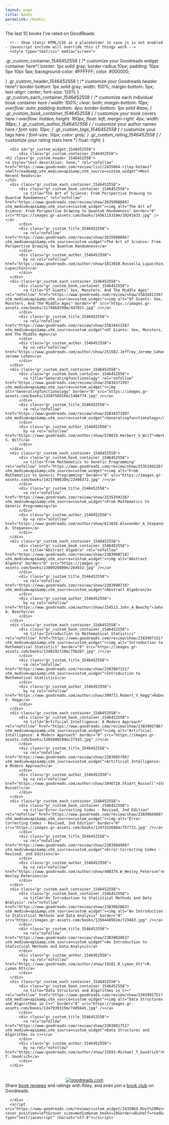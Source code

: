 ```yaml
---
layout: page
title: Books
permalink: /books/
---
```


The last 10 books I've rated on GoodReads:

      <!-- Show static HTML/CSS as a placeholder in case js is not enabled - javascript include will override this if things work -->
      <style type="text/css" media="screen">
  .gr_custom_container_1546452558 {
    /* customize your Goodreads widget container here*/
    border: 1px solid gray;
    border-radius:10px;
    padding: 10px 5px 10px 5px;
    background-color: #FFFFFF;
    color: #000000;
    
  }
  .gr_custom_header_1546452558 {
    /* customize your Goodreads header here*/
    border-bottom: 1px solid gray;
    width: 100%;
    margin-bottom: 5px;
    text-align: center;
    font-size: 120%
  }
  .gr_custom_each_container_1546452558 {
    /* customize each individual book container here */
    width: 100%;
    clear: both;
    margin-bottom: 10px;
    overflow: auto;
    padding-bottom: 4px;
    border-bottom: 1px solid #aaa;
  }
  .gr_custom_book_container_1546452558 {
    /* customize your book covers here */
    overflow: hidden;
    height: 160px;
      float: left;
      margin-right: 4px;
      width: 98px;
  }
  .gr_custom_author_1546452558 {
    /* customize your author names here */
    font-size: 10px;
  }
  .gr_custom_tags_1546452558 {
    /* customize your tags here */
    font-size: 10px;
    color: gray;
  }
  .gr_custom_rating_1546452558 {
    /* customize your rating stars here */
    float: right;
  }
</style>

      <div id="gr_custom_widget_1546452558">
          <div class="gr_custom_container_1546452558">
    <h2 class="gr_custom_header_1546452558">
    <a style="text-decoration: none;" rel="nofollow" href="https://www.goodreads.com/review/list/2435064-riley-holmes?shelf=read&amp;utm_medium=api&amp;utm_source=custom_widget">Most Recent Reads</a>
    </h2>
      <div class="gr_custom_each_container_1546452558">
          <div class="gr_custom_book_container_1546452558">
            <a title="The Art of Science: From Perspective Drawing to Quantum Randomness" rel="nofollow" href="https://www.goodreads.com/review/show/2635998866?utm_medium=api&amp;utm_source=custom_widget"><img alt="The Art of Science: From Perspective Drawing to Quantum Randomness" border="0" src="https://images.gr-assets.com/books/1456115319m/29241632.jpg" /></a>
          </div>
          <div class="gr_custom_title_1546452558">
            <a rel="nofollow" href="https://www.goodreads.com/review/show/2635998866?utm_medium=api&amp;utm_source=custom_widget">The Art of Science: From Perspective Drawing to Quantum Randomness</a>
          </div>
          <div class="gr_custom_author_1546452558">
            by <a rel="nofollow" href="https://www.goodreads.com/author/show/1813910.Rossella_Lupacchini">Rossella Lupacchini</a>
          </div>
      </div>
      <div class="gr_custom_each_container_1546452558">
          <div class="gr_custom_book_container_1546452558">
            <a title="Of Giants: Sex, Monsters, And The Middle Ages" rel="nofollow" href="https://www.goodreads.com/review/show/2583441156?utm_medium=api&amp;utm_source=custom_widget"><img alt="Of Giants: Sex, Monsters, And The Middle Ages" border="0" src="https://images.gr-assets.com/books/1174860298m/447821.jpg" /></a>
          </div>
          <div class="gr_custom_title_1546452558">
            <a rel="nofollow" href="https://www.goodreads.com/review/show/2583441156?utm_medium=api&amp;utm_source=custom_widget">Of Giants: Sex, Monsters, And The Middle Ages</a>
          </div>
          <div class="gr_custom_author_1546452558">
            by <a rel="nofollow" href="https://www.goodreads.com/author/show/251582.Jeffrey_Jerome_Cohen">Jeffrey Jerome Cohen</a>
          </div>
      </div>
      <div class="gr_custom_each_container_1546452558">
          <div class="gr_custom_book_container_1546452558">
            <a title="Generatingfunctionology" rel="nofollow" href="https://www.goodreads.com/review/show/2583437199?utm_medium=api&amp;utm_source=custom_widget"><img alt="Generatingfunctionology" border="0" src="https://images.gr-assets.com/books/1358756916m/1404774.jpg" /></a>
          </div>
          <div class="gr_custom_title_1546452558">
            <a rel="nofollow" href="https://www.goodreads.com/review/show/2583437199?utm_medium=api&amp;utm_source=custom_widget">Generatingfunctionology</a>
          </div>
          <div class="gr_custom_author_1546452558">
            by <a rel="nofollow" href="https://www.goodreads.com/author/show/578079.Herbert_S_Wilf">Herbert S. Wilf</a>
          </div>
      </div>
      <div class="gr_custom_each_container_1546452558">
          <div class="gr_custom_book_container_1546452558">
            <a title="From Mathematics to Generic Programming" rel="nofollow" href="https://www.goodreads.com/review/show/2535294226?utm_medium=api&amp;utm_source=custom_widget"><img alt="From Mathematics to Generic Programming" border="0" src="https://images.gr-assets.com/books/1421708638m/23498372.jpg" /></a>
          </div>
          <div class="gr_custom_title_1546452558">
            <a rel="nofollow" href="https://www.goodreads.com/review/show/2535294226?utm_medium=api&amp;utm_source=custom_widget">From Mathematics to Generic Programming</a>
          </div>
          <div class="gr_custom_author_1546452558">
            by <a rel="nofollow" href="https://www.goodreads.com/author/show/613836.Alexander_A_Stepanov">Alexander A. Stepanov</a>
          </div>
      </div>
      <div class="gr_custom_each_container_1546452558">
          <div class="gr_custom_book_container_1546452558">
            <a title="Abstract Algebra" rel="nofollow" href="https://www.goodreads.com/review/show/2383990718?utm_medium=api&amp;utm_source=custom_widget"><img alt="Abstract Algebra" border="0" src="https://images.gr-assets.com/books/1386926800m/264553.jpg" /></a>
          </div>
          <div class="gr_custom_title_1546452558">
            <a rel="nofollow" href="https://www.goodreads.com/review/show/2383990718?utm_medium=api&amp;utm_source=custom_widget">Abstract Algebra</a>
          </div>
          <div class="gr_custom_author_1546452558">
            by <a rel="nofollow" href="https://www.goodreads.com/author/show/154513.John_A_Beachy">John A. Beachy</a>
          </div>
      </div>
      <div class="gr_custom_each_container_1546452558">
          <div class="gr_custom_book_container_1546452558">
            <a title="Introduction to Mathematical Statistics" rel="nofollow" href="https://www.goodreads.com/review/show/2383987151?utm_medium=api&amp;utm_source=custom_widget"><img alt="Introduction to Mathematical Statistics" border="0" src="https://images.gr-assets.com/books/1348292720m/756267.jpg" /></a>
          </div>
          <div class="gr_custom_title_1546452558">
            <a rel="nofollow" href="https://www.goodreads.com/review/show/2383987151?utm_medium=api&amp;utm_source=custom_widget">Introduction to Mathematical Statistics</a>
          </div>
          <div class="gr_custom_author_1546452558">
            by <a rel="nofollow" href="https://www.goodreads.com/author/show/399772.Robert_V_Hogg">Robert V. Hogg</a>
          </div>
      </div>
      <div class="gr_custom_each_container_1546452558">
          <div class="gr_custom_book_container_1546452558">
            <a title="Artificial Intelligence: A Modern Approach" rel="nofollow" href="https://www.goodreads.com/review/show/2383985786?utm_medium=api&amp;utm_source=custom_widget"><img alt="Artificial Intelligence: A Modern Approach" border="0" src="https://images.gr-assets.com/books/1385600294m/27543.jpg" /></a>
          </div>
          <div class="gr_custom_title_1546452558">
            <a rel="nofollow" href="https://www.goodreads.com/review/show/2383985786?utm_medium=api&amp;utm_source=custom_widget">Artificial Intelligence: A Modern Approach</a>
          </div>
          <div class="gr_custom_author_1546452558">
            by <a rel="nofollow" href="https://www.goodreads.com/author/show/1046726.Stuart_Russell">Stuart Russell</a>
          </div>
      </div>
      <div class="gr_custom_each_container_1546452558">
          <div class="gr_custom_book_container_1546452558">
            <a title="Error-Correcting Codes - Revised, 2nd Edition" rel="nofollow" href="https://www.goodreads.com/review/show/2383984988?utm_medium=api&amp;utm_source=custom_widget"><img alt="Error-Correcting Codes - Revised, 2nd Edition" border="0" src="https://images.gr-assets.com/books/1347332640m/757721.jpg" /></a>
          </div>
          <div class="gr_custom_title_1546452558">
            <a rel="nofollow" href="https://www.goodreads.com/review/show/2383984988?utm_medium=api&amp;utm_source=custom_widget">Error-Correcting Codes - Revised, 2nd Edition</a>
          </div>
          <div class="gr_custom_author_1546452558">
            by <a rel="nofollow" href="https://www.goodreads.com/author/show/400378.W_Wesley_Peterson">W. Wesley Peterson</a>
          </div>
      </div>
      <div class="gr_custom_each_container_1546452558">
          <div class="gr_custom_book_container_1546452558">
            <a title="An Introduction to Statistical Methods and Data Analysis" rel="nofollow" href="https://www.goodreads.com/review/show/2383982863?utm_medium=api&amp;utm_source=custom_widget"><img alt="An Introduction to Statistical Methods and Data Analysis" border="0" src="https://images.gr-assets.com/books/1356448561m/723463.jpg" /></a>
          </div>
          <div class="gr_custom_title_1546452558">
            <a rel="nofollow" href="https://www.goodreads.com/review/show/2383982863?utm_medium=api&amp;utm_source=custom_widget">An Introduction to Statistical Methods and Data Analysis</a>
          </div>
          <div class="gr_custom_author_1546452558">
            by <a rel="nofollow" href="https://www.goodreads.com/author/show/19181.R_Lyman_Ott">R. Lyman Ott</a>
          </div>
      </div>
      <div class="gr_custom_each_container_1546452558">
          <div class="gr_custom_book_container_1546452558">
            <a title="Data Structures and Algorithms in C++" rel="nofollow" href="https://www.goodreads.com/review/show/2383981751?utm_medium=api&amp;utm_source=custom_widget"><img alt="Data Structures and Algorithms in C++" border="0" src="https://images.gr-assets.com/books/1347939315m/7405645.jpg" /></a>
          </div>
          <div class="gr_custom_title_1546452558">
            <a rel="nofollow" href="https://www.goodreads.com/review/show/2383981751?utm_medium=api&amp;utm_source=custom_widget">Data Structures and Algorithms in C++</a>
          </div>
          <div class="gr_custom_author_1546452558">
            by <a rel="nofollow" href="https://www.goodreads.com/author/show/15693.Michael_T_Goodrich">Michael T. Goodrich</a>
          </div>
      </div>
  <br style="clear: both"/>
  <center>
    <a rel="nofollow" href="https://www.goodreads.com/"><img alt="goodreads.com" style="border:0" src="https://www.goodreads.com/images/widget/widget_logo.gif" /></a>
  </center>
  <noscript>
    Share <a rel="nofollow" href="https://www.goodreads.com/">book reviews</a> and ratings with Riley, and even join a <a rel="nofollow" href="https://www.goodreads.com/group">book club</a> on Goodreads.
  </noscript>
  </div>

      </div>
      <script src="https://www.goodreads.com/review/custom_widget/2435064.Most%20Recent%20Reads?cover_position=left&cover_size=medium&num_books=10&order=d&shelf=read&show_author=1&show_cover=1&show_rating=0&show_review=0&show_tags=0&show_title=1&sort=date_added&widget_bg_color=FFFFFF&widget_bg_transparent=&widget_border_width=1&widget_id=1546452558&widget_text_color=000000&widget_title_size=medium&widget_width=full" type="text/javascript" charset="utf-8"></script>
